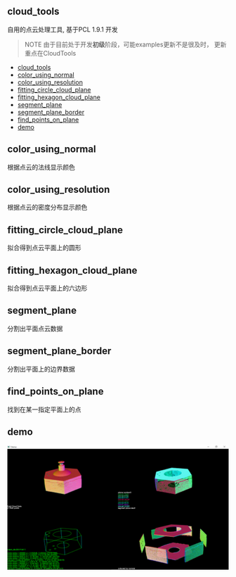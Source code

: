 ## cloud_tools
自用的点云处理工具, 基于PCL 1.9.1 开发

> NOTE
> 由于目前处于开发**初级**阶段，可能examples更新不是很及时，
> 更新重点在CloudTools


- [cloud_tools](#cloudtools)
- [color_using_normal](#colorusingnormal)
- [color_using_resolution](#colorusingresolution)
- [fitting_circle_cloud_plane](#fittingcirclecloudplane)
- [fitting_hexagon_cloud_plane](#fittinghexagoncloudplane)
- [segment_plane](#segmentplane)
- [segment_plane_border](#segmentplaneborder)
- [find_points_on_plane](#findpointsonplane)
- [demo](#demo)

## color_using_normal
根据点云的法线显示颜色

## color_using_resolution
根据点云的密度分布显示颜色

## fitting_circle_cloud_plane
拟合得到点云平面上的圆形

## fitting_hexagon_cloud_plane
拟合得到点云平面上的六边形

## segment_plane
分割出平面点云数据

## segment_plane_border
分割出平面上的边界数据

## find_points_on_plane
找到在某一指定平面上的点


## demo

![](images/demo.png)